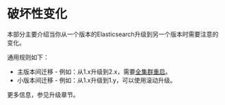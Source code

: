 # 破坏性变化

本部分主要介绍当你从一个版本的Elasticsearch升级到另一个版本时需要注意的变化。

通用规则如下：

* 主版本间迁移 - 例如：从1.x升级到2.x，需要[全集群重启](/setup/upgrading/full-cluster-restart-upgrade.md)。
* 小版本间迁移 - 例如：从1.x升级到1.y，可以使用滚动升级。

更多信息，参见升级章节。